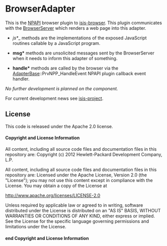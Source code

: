 BrowserAdapter
==============

This is the [NPAPI](/isis-project/npapi-headers) browser plugin to [isis-browser](/isis-project/isis-browser). This plugin communicates with the [BrowserServer](/isis-project/BrowserServer) which renders a web page into this adapter.

* __js_*__ methods are the implementations of the exposed JavaScript routines callable by a JavaScript program.

* __msg*__ methods are unsolicited messages sent by the BrowserServer when it needs to inform this adapter of something.

* __handle*__ methods are called by the browser via the [AdapterBase](/isis-project/AdapterBase)::PrvNPP_HandleEvent NPAPI plugin callback event handler.

_No further development is planned on the component._

For current development news see [isis-project](http://isis-project.org).

License
-------
This code is released under the Apache 2.0 license.

#### Copyright and License Information

All content, including all source code files and documentation files in this repository are:
Copyright (c) 2012 Hewlett-Packard Development Company, L.P.

All content, including all source code files and documentation files in this repository are:
Licensed under the Apache License, Version 2.0 (the "License");
you may not use this content except in compliance with the License.
You may obtain a copy of the License at

http://www.apache.org/licenses/LICENSE-2.0

Unless required by applicable law or agreed to in writing, software
distributed under the License is distributed on an "AS IS" BASIS,
WITHOUT WARRANTIES OR CONDITIONS OF ANY KIND, either express or implied.
See the License for the specific language governing permissions and
limitations under the License.

#### end Copyright and License Information